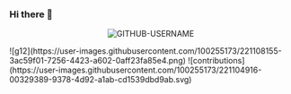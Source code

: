 ### Hi there 👋
<p align="center"> <img src="https://komarev.com/ghpvc/?username=GITHUB-USERNAME&label=Profile%20views&color=ce9927&style=flat" alt="GITHUB-USERNAME" /> </p>
![g12](https://user-images.githubusercontent.com/100255173/221108155-3ac59f01-7256-4423-a602-0aff23fa85e4.png)
![contributions](https://user-images.githubusercontent.com/100255173/221104916-00329389-9378-4d92-a1ab-cd1539dbd9ab.svg)
